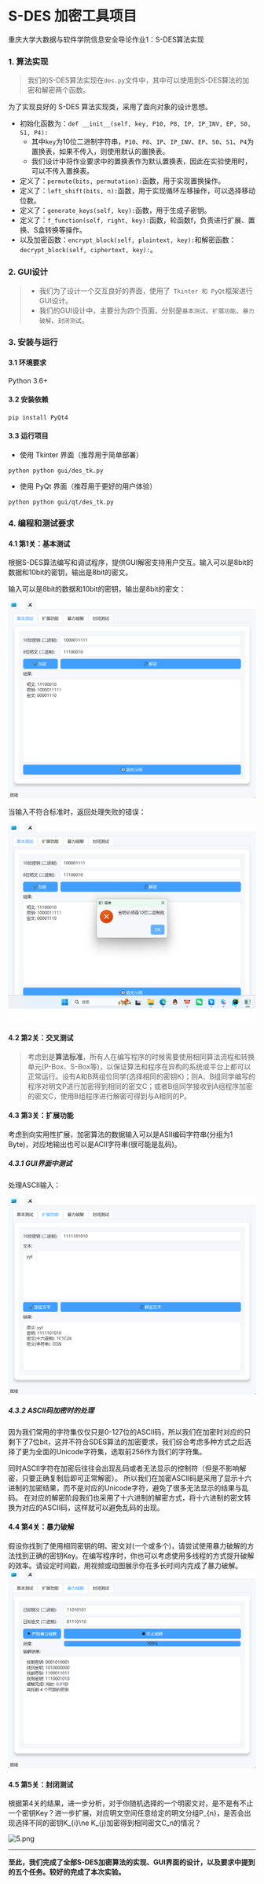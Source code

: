 # S-DES 加密工具项目
重庆大学大数据与软件学院信息安全导论作业1：S-DES算法实现

### 1. 算法实现

> 我们的S-DES算法实现在`des.py`文件中，其中可以使用到S-DES算法的加密和解密两个函数。 

为了实现良好的 S-DES 算法实现类，采用了面向对象的设计思想。

- 初始化函数为：`def __init__(self, key, P10, P8, IP, IP_INV, EP, S0, S1, P4):`
  - 其中`key`为10位二进制字符串，`P10`、`P8`、`IP`、`IP_INV`、`EP`、`S0`、`S1`、`P4`为置换表，如果不传入，则使用默认的置换表。
  - 我们设计中将作业要求中的置换表作为默认置换表，因此在实验使用时，可以不传入置换表。
- 定义了：`permute(bits, permutation):`函数，用于实现置换操作。
- 定义了：`left_shift(bits, n):`函数，用于实现循环左移操作，可以选择移动位数。
- 定义了：`generate_keys(self, key):`函数，用于生成子密钥。
- 定义了：`f_function(self, right, key):`函数，轮函数f，负责进行扩展、置换、S盒转换等操作。
- 以及加密函数：`encrypt_block(self, plaintext, key):`和解密函数：`decrypt_block(self, ciphertext, key):`。 


### 2. GUI设计
> - 我们为了设计一个交互良好的界面，使用了` Tkinter 和 PyQt`框架进行GUI设计。
> - 我们的GUI设计中，主要分为四个页面，分别是`基本测试`、`扩展功能`、`暴力破解`、`封闭测试`。


### 3. 安装与运行

#### 3.1 环境要求
Python 3.6+

#### 3.2 安装依赖

```shell
pip install PyQt4
```

#### 3.3 运行项目

- 使用 Tkinter 界面（推荐用于简单部署）
```shell
python python gui/des_tk.py
```

- 使用 PyQt 界面（推荐用于更好的用户体验）
```shell
python python gui/qt/des_tk.py
```

### 4. 编程和测试要求

#### 4.1 第1关：基本测试

根据S-DES算法编写和调试程序，提供GUI解密支持用户交互。输入可以是8bit的数据和10bit的密钥，输出是8bit的密文。

输入可以是8bit的数据和10bit的密钥，输出是8bit的密文：

![1](gui\picture\1.png)

当输入不符合标准时，返回处理失败的错误：

![2](gui\picture\2.png)



#### 4.2 第2关：交叉测试

> 考虑到是**算法标准**，所有人在编写程序的时候需要使用相同算法流程和转换单元(P-Box、S-Box等)，以保证算法和程序在异构的系统或平台上都可以正常运行。设有A和B两组位同学(选择相同的密钥K)；则A、B组同学编写的程序对明文P进行加密得到相同的密文C；或者B组同学接收到A组程序加密的密文C，使用B组程序进行解密可得到与A相同的P。
> 

#### 4.3 第3关：扩展功能

考虑到向实用性扩展，加密算法的数据输入可以是ASII编码字符串(分组为1 Byte)，对应地输出也可以是ACII字符串(很可能是乱码)。

##### 4.3.1 GUI界面中测试

处理ASCII输入：

![3](gui\picture\3.png)

##### 4.3.2 ASCII码加密时的处理

因为我们常用的字符集仅仅只是0-127位的ASCII码，所以我们在加密时对应的只剩下了7位bit，这并不符合SDES算法的加密要求，我们综合考虑多种方式之后选择了更为全面的Unicode字符集，选取前256作为我们的字符集。

同时ASCII字符在加密后往往会出现乱码或者无法显示的控制符（但是不影响解密，只要正确复制后即可正常解密）。
所以我们在加密ASCII码是采用了显示十六进制的加密结果，而不是对应的Unicode字符，避免了很多无法显示的结果与乱码。
在对应的解密阶段我们也采用了十六进制的解密方式，将十六进制的密文转换为对应的ASCII码，这样就可以避免乱码的出现。

#### 4.4 第4关：暴力破解

假设你找到了使用相同密钥的明、密文对(一个或多个)，请尝试使用暴力破解的方法找到正确的密钥Key。在编写程序时，你也可以考虑使用多线程的方式提升破解的效率。请设定时间戳，用视频或动图展示你在多长时间内完成了暴力破解。
![4](gui\picture\4.png)

#### 4.5 第5关：封闭测试

根据第4关的结果，进一步分析，对于你随机选择的一个明密文对，是不是有不止一个密钥Key？进一步扩展，对应明文空间任意给定的明文分组P_{n}，是否会出现选择不同的密钥K_{i}\ne K_{j}加密得到相同密文C_n的情况？

![5.png](D:\yyyyyt\Documents\学习\大三上\信安导论\gui\qt\5.png)

---
**至此，我们完成了全部S-DES加密算法的实现、GUI界面的设计，以及要求中提到的五个任务。较好的完成了本次实验。**
